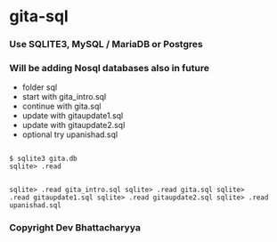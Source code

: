 # gita-sql

### Use SQLITE3, MySQL / MariaDB or Postgres
### Will be adding Nosql databases also in future

* folder sql
* start with gita_intro.sql
* continue with gita.sql
* update with gitaupdate1.sql
* update with gitaupdate2.sql
* optional try upanishad.sql

<code>
$ sqlite3 gita.db
sqlite> .read <filename>

sqlite> .read gita_intro.sql
sqlite> .read gita.sql
sqlite> .read gitaupdate1.sql
sqlite> .read gitaupdate2.sql
sqlite> .read upanishad.sql
</code>

### Copyright Dev Bhattacharyya